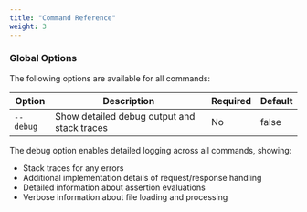 ```yaml
---
title: "Command Reference"
weight: 3
---
```


### Global Options

The following options are available for all commands:

| Option | Description | Required | Default |
|--------|-------------|----------|---------|
| `--debug` | Show detailed debug output and stack traces | No | false |

The debug option enables detailed logging across all commands, showing:
- Stack traces for any errors
- Additional implementation details of request/response handling
- Detailed information about assertion evaluations
- Verbose information about file loading and processing
